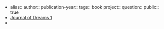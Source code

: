 - alias::
  author::
  publication-year::
  tags:: book 
  project:: 
  question::
  public:: true
- [Journal of Dreams 1](https://www.theisticpsychology.org/books/dreams/journal-of-dreams.htm)
-